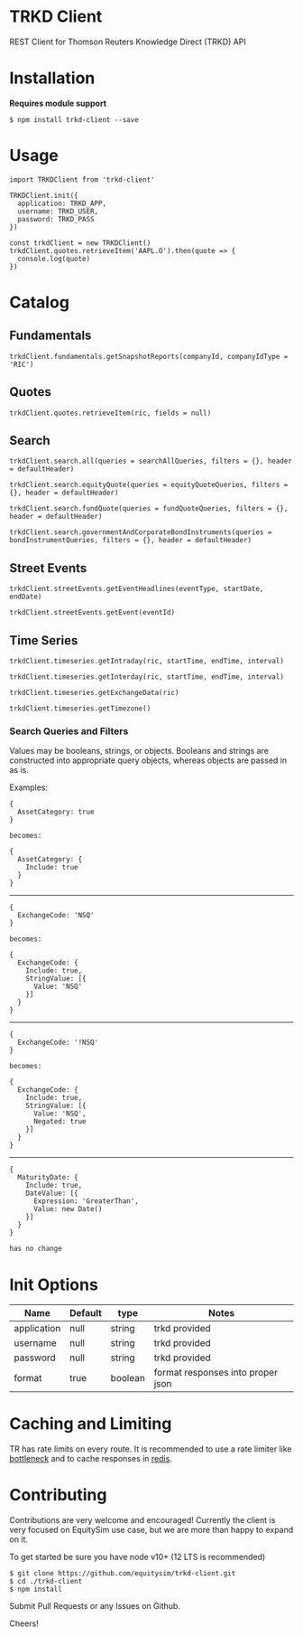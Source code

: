 # TRKD Client
REST Client for Thomson Reuters Knowledge Direct (TRKD) API

# Installation
**Requires module support**
```
$ npm install trkd-client --save
```

# Usage
``` nodejs
import TRKDClient from 'trkd-client'

TRKDClient.init({
  application: TRKD_APP,
  username: TRKD_USER,
  password: TRKD_PASS
})

const trkdClient = new TRKDClient()
trkdClient.quotes.retrieveItem('AAPL.O').then(quote => {
  console.log(quote)
})
```

# Catalog

## Fundamentals
```
trkdClient.fundamentals.getSnapshotReports(companyId, companyIdType = 'RIC')
```

## Quotes
```
trkdClient.quotes.retrieveItem(ric, fields = null)
```

## Search
```
trkdClient.search.all(queries = searchAllQueries, filters = {}, header = defaultHeader)

trkdClient.search.equityQuote(queries = equityQuoteQueries, filters = {}, header = defaultHeader)

trkdClient.search.fundQuote(queries = fundQuoteQueries, filters = {}, header = defaultHeader)

trkdClient.search.governmentAndCorporateBondInstruments(queries = bondInstrumentQueries, filters = {}, header = defaultHeader)
```

## Street Events
```
trkdClient.streetEvents.getEventHeadlines(eventType, startDate, endDate)

trkdClient.streetEvents.getEvent(eventId)
```

## Time Series
```
trkdClient.timeseries.getIntraday(ric, startTime, endTime, interval)

trkdClient.timeseries.getInterday(ric, startTime, endTime, interval)

trkdClient.timeseries.getExchangeData(ric)

trkdClient.timeseries.getTimezone()
```


### Search Queries and Filters
Values may be booleans, strings, or objects. Booleans and strings are constructed into appropriate query objects, whereas objects are passed in as is.

Examples:
```
{
  AssetCategory: true
}

becomes:

{
  AssetCategory: {
    Include: true
  }
}
```
---
```
{
  ExchangeCode: 'NSQ'
}

becomes:

{
  ExchangeCode: {
    Include: true,
    StringValue: [{
      Value: 'NSQ'
    }]
  }
}
```
---
```
{
  ExchangeCode: '!NSQ'
}

becomes:

{
  ExchangeCode: {
    Include: true,
    StringValue: [{
      Value: 'NSQ',
      Negated: true
    }]
  }
}
```
---
```
{
  MaturityDate: {
    Include: true,
    DateValue: [{
      Expression: 'GreaterThan',
      Value: new Date()
    }]
  }
}

has no change
```

# Init Options
| Name | Default | type | Notes |
|------|---------|------|---------|
| application | null | string | trkd provided
| username | null | string | trkd provided
| password | null | string | trkd provided
| format | true | boolean | format responses into proper json

# Caching and Limiting

TR has rate limits on every route. It is recommended to use a rate limiter like [bottleneck](https://www.npmjs.com/package/bottleneck) and to cache responses in [redis](https://redis.io/).

# Contributing
Contributions are very welcome and encouraged! Currently the client is very focused on EquitySim use case, but we are more than happy to expand on it.

To get started be sure you have node v10+ (12 LTS is recommended)
```
$ git clone https://github.com/equitysim/trkd-client.git
$ cd ./trkd-client
$ npm install
```

Submit Pull Requests or any Issues on Github.

Cheers!
